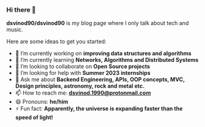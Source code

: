 ### Hi there 👋

**dsvinod90/dsvinod90** is my blog page where I only talk about tech and music.

Here are some ideas to get you started:

- 🔭 I’m currently working on **improving data structures and algorithms**
- 🌱 I’m currently learning **Networks, Algorithms and Distributed Systems**
- 👯 I’m looking to collaborate on **Open Source projects**
- 🤔 I’m looking for help with **Summer 2023 internships**
- 💬 Ask me about **Backend Engineering, APIs, OOP concepts, MVC, Design principles, astronomy, rock and metal etc.**
- 📫 How to reach me: **dsvinod.1990@protonmail.com**
- 😄 Pronouns: **he/him**
- ⚡ Fun fact: **Apparently, the universe is expanding faster than the speed of light!**

